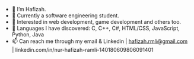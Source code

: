 - 👋 I’m Hafizah.
- 👀 Currently a software engineering student.
- 🌱 Interested in web development, game development and others too.
- 👾 Languages I have discovered: C, C++, C#, HTML/CSS, JavaScript, Python, Java
- 📫 Can reach me through my email & Linkedin | hafizah.rmli@gmail.com | linkedin.com/in/nur-hafizah-ramli-140180609806091401

<!---
Hafiiii/Hafiiii is a ✨ special ✨ repository because its `README.md` (this file) appears on your GitHub profile.
You can click the Preview link to take a look at your changes.
--->
